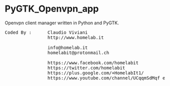 # PyGTK_Openvpn_app
Openvpn client manager written in Python and PyGTK.
<pre>
Coded By :      Claudio Viviani
                http://www.homelab.it

                info@homelab.it
                homelabit@protonmail.ch

                https://www.facebook.com/homelabit
                https://twitter.com/homelabit
                https://plus.google.com/+HomelabIt1/
                https://www.youtube.com/channel/UCqqmSdMqf_exicCe_DjlBww
</pre>

